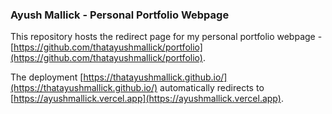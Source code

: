 ### Ayush Mallick - Personal Portfolio Webpage

This repository hosts the redirect page for my personal portfolio webpage - [https://github.com/thatayushmallick/portfolio](https://github.com/thatayushmallick/portfolio).

The deployment [https://thatayushmallick.github.io/](https://thatayushmallick.github.io/) automatically redirects to [https://ayushmallick.vercel.app](https://ayushmallick.vercel.app).
